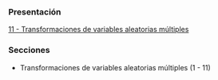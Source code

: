 ### Presentación

[11 - Transformaciones de variables aleatorias múltiples](https://www.overleaf.com/read/ffgdtstgxvsy#213786)

### Secciones
- Transformaciones de variables aleatorias múltiples (1 - 11)
